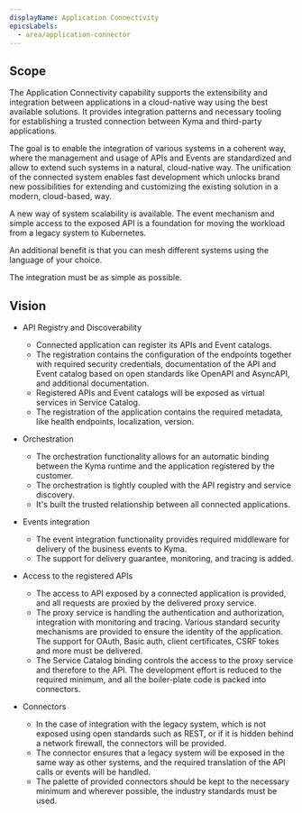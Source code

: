 ```yaml
---
displayName: Application Connectivity
epicsLabels:
  - area/application-connector
---
```


## Scope

The Application Connectivity capability supports the extensibility and integration between applications in a cloud-native way using the best available solutions.
It provides integration patterns and necessary tooling for establishing a trusted connection between Kyma and third-party applications.

The goal is to enable the integration of various systems in a coherent way, where the management and usage of APIs and Events are standardized and allow to extend such systems in a natural, cloud-native way.
The unification of the connected system enables fast development which unlocks brand new possibilities for extending and customizing the existing solution in a modern, cloud-based, way.

A new way of system scalability is available. The event mechanism and simple access to the exposed API is a foundation for moving the workload from a legacy system to Kubernetes.

An additional benefit is that you can mesh different systems using the language of your choice.

The integration must be as simple as possible.

## Vision

* API Registry and Discoverability

    * Connected application can register its APIs and Event catalogs. 
    * The registration contains the configuration of the endpoints together with required security credentials, documentation of the API and Event catalog based on open standards like OpenAPI and AsyncAPI, and additional documentation.
    * Registered APIs and Event catalogs will be exposed as virtual services in Service Catalog.
    * The registration of the application contains the required metadata, like health endpoints, localization, version.
     
* Orchestration

    * The orchestration functionality allows for an automatic binding between the Kyma runtime and the application registered by the customer.
    * The orchestration is tightly coupled with the API registry and service discovery.
    * It's built the trusted relationship between all connected applications.
    
* Events integration
    * The event integration functionality provides required middleware for delivery of the business events to Kyma.
    * The support for delivery guarantee, monitoring, and tracing is added.
    
* Access to the registered APIs
    * The access to API exposed by a connected application is provided, and all requests are proxied by the delivered proxy service.
    * The proxy service is handling the authentication and authorization, integration with monitoring and tracing. Various standard security mechanisms are provided to ensure the identity of the application. The support for OAuth, Basic auth, client certificates, CSRF tokes and more must be delivered.
    * The Service Catalog binding controls the access to the proxy service and therefore to the API. The development effort is reduced to the required minimum, and all the boiler-plate code is packed into connectors.
    
* Connectors
    * In the case of integration with the legacy system, which is not exposed using open standards such as REST, or if it is hidden behind a network firewall, the connectors will be provided.
    * The connector ensures that a legacy system will be exposed in the same way as other systems, and the required translation of the API calls or events will be handled. 
    * The palette of provided connectors should be kept to the necessary minimum and wherever possible, the industry standards must be used.
